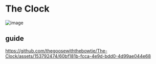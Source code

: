 # The Clock
![image](https://github.com/thegoosewiththebowtie/The-Clock/assets/153792474/ffc24e10-9462-4faa-8692-4405ccb706ea)
## guide
https://github.com/thegoosewiththebowtie/The-Clock/assets/153792474/60bf181b-fcca-4e9d-bdd0-4d99ae044e68


